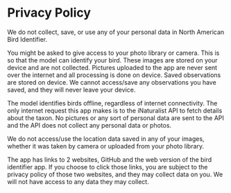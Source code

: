 #  Privacy Policy

We do not collect, save, or use any of your personal data in North American Bird Identifier.

You might be asked to give access to your photo library or camera. This is so that the model can identify your bird. These images are stored on your device and are not collected. Pictures uploaded to the app are never sent over the internet and all processing is done on device. Saved observations are stored on device. We cannot access/save any observations you have saved, and they will never leave your device.

The model identifies birds offline, regardless of internet connectivity. The only internet request this app makes is to the iNaturalist API to fetch details about the taxon. No pictures or any sort of personal data are sent to the API and the API does not collect any personal data or photos. 

We do not access/use the location data saved in any of your images, whether it was taken by camera or uploaded from your photo library.

The app has links to 2 websites, GitHub and the web version of the bird identifier app. If you choose to click those links, you are subject to the privacy policy of those two websites, and they may collect data on you. We will not have access to any data they may collect.

